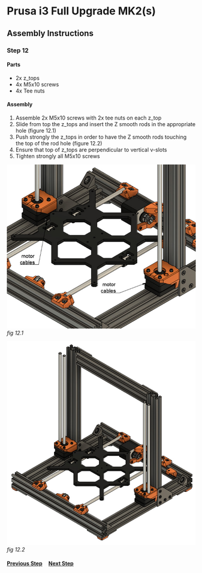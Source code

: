 # Prusa i3 Full Upgrade MK2(s)

## Assembly Instructions

### Step 12

#### Parts  

* 2x z_tops
* 4x M5x10 screws
* 4x Tee nuts

#### Assembly

1. Assemble 2x M5x10 screws with 2x tee nuts on each z_top
1. Slide from top the z_tops and insert the Z smooth rods in the appropriate hole (figure 12.1)
1. Push strongly the z_tops in order to have the Z smooth rods touching the top of the rod hole (figure 12.2)
1. Ensure that top of z_tops are perpendicular to vertical v-slots
1. Tighten strongly all M5x10 screws


![](img/fig12.1.jpg)\
*fig 12.1*

![](img/fig12.2.jpg)\
*fig 12.2*

#### [Previous Step](step11.md) &nbsp;&nbsp;&nbsp; [Next Step](step13.md)
